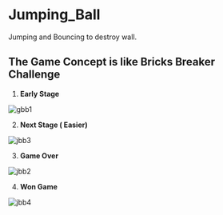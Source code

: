 # Jumping_Ball
Jumping and Bouncing to destroy wall.

## The Game Concept is like Bricks Breaker Challenge

1. **Early Stage**

![gbb1](https://user-images.githubusercontent.com/20837005/168275874-bca7a56d-ac8a-4a60-8741-83ee77846028.jpg)


2. **Next Stage ( Easier)**

![jbb3](https://user-images.githubusercontent.com/20837005/168275929-9a74e9ea-455c-4967-97c6-bd8cda035050.jpg)


3. **Game Over**

![jbb2](https://user-images.githubusercontent.com/20837005/168275951-bb4d8587-7188-4fa2-bf37-7e38358fd3a8.jpg)


4. **Won Game**

![jbb4](https://user-images.githubusercontent.com/20837005/168275973-df7460a9-c36d-4816-8593-266f8946e5be.jpg)


